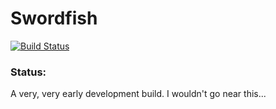 # Swordfish

[![Build Status](https://travis-ci.org/peavers/swordfish.svg?branch=master)](https://travis-ci.org/peavers/swordfish)

### Status:
A very, very early development build. I wouldn't go near this... 